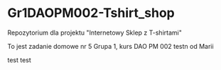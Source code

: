 # Gr1DAOPM002-Tshirt_shop
Repozytorium dla projektu "Internetowy Sklep z T-shirtami"

To jest zadanie domowe nr 5
Grupa 1, kurs DAO PM 002
testn od Marii

test test

